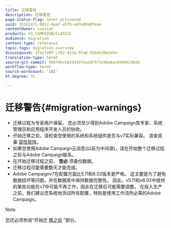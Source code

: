 ```yaml
---
title: 迁移警告
description: 迁移警告
page-status-flag: never-activated
uuid: 35361471-881c-4aaf-a57b-ed7e89a97eae
contentOwner: sauviat
products: SG_CAMPAIGN/CLASSIC
audience: migration
content-type: reference
topic-tags: migration-overview
discoiquuid: 1fa1fe0f-c392-413a-9fa0-d1b4e10e2e5e
translation-type: tm+mt
source-git-commit: 99d766cb6234347ea2975f3c08a6ac0496619b41
workflow-type: tm+mt
source-wordcount: '181'
ht-degree: 3%

---
```



# 迁移警告{#migration-warnings}

* 迁移过程为专家用户保留。 您必须至少得到Adobe Campaign库专家、系统管理员和应用程序开发人员的协助。
* 开始迁移之前，请检查您使用的系统和系统组件是否与v7实际兼容。 请查阅兼 [容性矩阵](../../rn/using/compatibility-matrix.md)。
* 如果您使用Adobe Campaign云消息(以前为中间源)，请在开始整个迁移过程之前与Adobe Campaign联系。
* 在开始迁移过程之前， **您必** 须备份数据。
* 迁移过程可能需要数天才能完成。
* Adobe Campaignv7在配置方面比5.11和6.02版本更严格。 这主要是为了避免数据损坏等问题，并在数据库中保持数据完整性。 因此，v5.11和v6.02中提供的某些功能在v7中可能不再工作，因此在迁移后可能需要调整。 在投入生产之前，我们建议您系统地测试所有配置，特别是使用工作流所必需的Adobe Campaign。

>[!NOTE]
>
>您还必须参阅“开始迁 [移之前](../../migration/using/before-starting-migration.md) ”部分。

